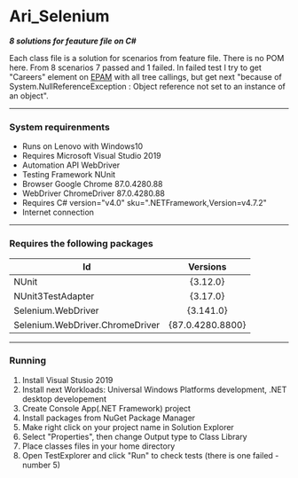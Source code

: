 # Ari_Selenium #
***8 solutions for feauture file on C#***

Each class file is a solution for scenarios from feature file.
There is no POM here.
From 8 scenarios 7 passed and 1 failed.
In failed test I try to get "Careers" element on [EPAM](https://www.epam.com/ "Click to open") with all tree callings, but get next "because of System.NullReferenceException : Object reference not set to an instance of an object".
***
###   System requirenments   ###
* Runs on Lenovo with Windows10
* Requires Microsoft Visual Studio 2019
* Automation API WebDriver
* Testing Framework NUnit
* Browser Google Chrome 87.0.4280.88
* WebDriver ChromeDriver 87.0.4280.88
* Requires C# version="v4.0" sku=".NETFramework,Version=v4.7.2"
* Internet connection
***
###  Requires the following packages  ###
|Id                             |Versions        |
|-------------------------------|:--------------:|
|NUnit                          |{3.12.0}        |    
|NUnit3TestAdapter              |{3.17.0}        |  
|Selenium.WebDriver             |{3.141.0}       |     
|Selenium.WebDriver.ChromeDriver|{87.0.4280.8800}|
***
###   Running   ###
1. Install Visual Stusio 2019
2. Install next Workloads: Universal Windows Platforms development, .NET desktop developement
3. Create Console App(.NET Framework) project
4. Install packages from NuGet Package Manager
5. Make right click on your project name in Solution Explorer
6. Select "Properties", then change Output type to Class Library
7. Place classes files in your home directory
8. Open TestExplorer and click "Run" to check tests (there is one failed - number 5)
